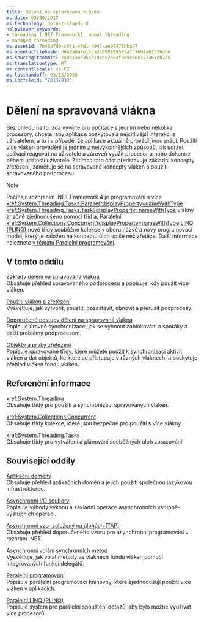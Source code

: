 ```yaml
---
title: Dělení na spravovaná vlákna
ms.date: 03/30/2017
ms.technology: dotnet-standard
helpviewer_keywords:
- threading [.NET Framework], about threading
- managed threading
ms.assetid: 7b46a7d9-c6f1-46d1-a947-ae97471bba87
ms.openlocfilehash: d6b8a0a4e16aa3169888958fa1376bfa61526dbd
ms.sourcegitcommit: 7588136e355e10cbc2582f389c90c127363c02a5
ms.translationtype: MT
ms.contentlocale: cs-CZ
ms.lasthandoff: 03/15/2020
ms.locfileid: "73137933"
---
```

# <a name="managed-threading"></a>Dělení na spravovaná vlákna
Bez ohledu na to, zda vyvíjíte pro počítače s jedním nebo několika procesory, chcete, aby aplikace poskytovala nejcitlivější interakci s uživatelem, a to i v případě, že aplikace aktuálně provádí jinou práci. Použití více vláken provádění je jedním z nejvýkonnějších způsobů, jak udržet aplikaci reagovat na uživatele a zároveň využít procesor u nebo dokonce během událostí uživatele. Zatímco tato část představuje základní koncepty zřetězení, zaměřuje se na spravované koncepty vláken a použití spravovaného podprocesu.  
  
> [!NOTE]
> Počínaje rozhraním .NET Framework 4 je programování s více <xref:System.Threading.Tasks.Parallel?displayProperty=nameWithType> <xref:System.Threading.Tasks.Task?displayProperty=nameWithType> vlákny značně zjednodušeno pomocí tříd a, Paralelní <xref:System.Collections.Concurrent?displayProperty=nameWithType> [LINQ (PLINQ),](../../../docs/standard/parallel-programming/parallel-linq-plinq.md)nové třídy souběžné kolekce v oboru názvů a nový programovací model, který je založen na konceptu úloh spíše než zřetěze. Další informace naleznete [v tématu Paralelní programování](../../../docs/standard/parallel-programming/index.md).  
  
## <a name="in-this-section"></a>V tomto oddílu  
 [Základy dělení na spravovaná vlákna](../../../docs/standard/threading/managed-threading-basics.md)  
 Obsahuje přehled spravovaného podprocesu a popisuje, kdy použít více vláken.  
  
 [Použití vláken a zřetězení](../../../docs/standard/threading/using-threads-and-threading.md)  
 Vysvětluje, jak vytvořit, spustit, pozastavit, obnovit a přerušit podprocesy.  
  
 [Doporučené postupy dělení na spravovaná vlákna](../../../docs/standard/threading/managed-threading-best-practices.md)  
 Popisuje úrovně synchronizace, jak se vyhnout zablokování a sporáky a další problémy podprocesem.  
  
 [Objekty a prvky zřetězení](../../../docs/standard/threading/threading-objects-and-features.md)  
 Popisuje spravované třídy, které můžete použít k synchronizaci aktivit vláken a dat objektů, ke které se přistupuje v různých vláknech, a poskytuje přehled vláken fondu vláken.  
  
## <a name="reference"></a>Referenční informace  
 <xref:System.Threading>  
 Obsahuje třídy pro použití a synchronizaci spravovaných vláken.  
  
 <xref:System.Collections.Concurrent>  
 Obsahuje třídy kolekce, které jsou bezpečné pro použití s více vlákny.  
  
 <xref:System.Threading.Tasks>  
 Obsahuje třídy pro vytváření a plánování souběžných úloh zpracování.  
  
## <a name="related-sections"></a>Související oddíly  
 [Aplikační domény](../../../docs/framework/app-domains/application-domains.md)  
 Obsahuje přehled aplikačních domén a jejich použití společnou jazykovou infrastrukturou.  
  
 [Asynchronní I/O soubory](../../../docs/standard/io/asynchronous-file-i-o.md)  
 Popisuje výhody výkonu a základní operace asynchronních vstupně-výstupních operací.  
  
 [Asynchronní vzor založený na úlohách (TAP)](../../../docs/standard/asynchronous-programming-patterns/task-based-asynchronous-pattern-tap.md)  
 Obsahuje přehled doporučeného vzoru pro asynchronní programování v rozhraní .NET.  
  
 [Asynchronní volání synchronních metod](../../../docs/standard/asynchronous-programming-patterns/calling-synchronous-methods-asynchronously.md)  
 Vysvětluje, jak volat metody ve vláknech fondu vláken pomocí integrovaných funkcí delegátů.  
  
 [Paralelní programování](../../../docs/standard/parallel-programming/index.md)  
 Popisuje paralelní programovací knihovny, které zjednodušují použití více vláken v aplikacích.  
  
 [Paralelní LINQ (PLINQ)](../../../docs/standard/parallel-programming/parallel-linq-plinq.md)  
 Popisuje systém pro paralelní spouštění dotazů, aby bylo možné využívat více procesorů.
